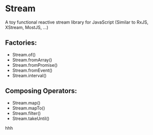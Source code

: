 # Stream

A toy functional reactive stream library for JavaScript (Similar to RxJS, XStream, MostJS, ...)

## Factories:

- Stream.of()
- Stream.fromArray()
- Stream.fromPromise()
- Stream.fromEvent()
- Stream.interval()

## Composing Operators:

- Stream.map()
- Stream.mapTo()
- Stream.filter()
- Stream.takeUntil()

hhh

